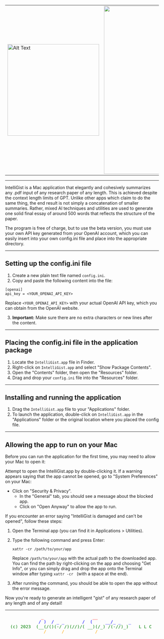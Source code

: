 
<table style="width: 100%;">
  <tr>
    <td style="text-align: left;">
      <img src="https://user-images.githubusercontent.com/12550831/235322400-fd10dd77-9d79-4813-9b56-873ff6c1a15e.png" alt="Alt Text" width="300">
    </td>
    <td style="text-align: right;">
      <img src="https://user-images.githubusercontent.com/12550831/235329063-7e8cd259-919c-4096-aef4-218a34da4056.png" width="550">
    </td>
  </tr>
</table>

---

IntelliGist is a Mac application that elegantly and cohesively summarizes any .pdf input of any research paper of any length. This is achieved despite the context length limits of GPT. Unlike other apps which claim to do the same thing, the end result is not simply a concatenation of smaller summaries. Rather, mixed AI techniques and utilities are used to generate one solid final essay of around 500 words that reflects the structure of the paper.

The program is free of charge, but to use the beta version, you must use your own API key generated from your OpenAI account, which you can easily insert into your own config.ini file and place into the appropriate directory.

---

## Setting up the config.ini file

1. Create a new plain text file named `config.ini`.
2. Copy and paste the following content into the file:

```
[openai]
api_key = <YOUR_OPENAI_API_KEY>
```

Replace `<YOUR_OPENAI_API_KEY>` with your actual OpenAI API key, which you can obtain from the OpenAI website.

3. **Important:** Make sure there are no extra characters or new lines after the content.

---

## Placing the config.ini file in the application package

1. Locate the `IntelliGist.app` file in Finder.
2. Right-click on `IntelliGist.app` and select "Show Package Contents".
3. Open the "Contents" folder, then open the "Resources" folder.
4. Drag and drop your `config.ini` file into the "Resources" folder.

---

## Installing and running the application

1. Drag the `IntelliGist.app` file to your "Applications" folder.
2. To launch the application, double-click on `IntelliGist.app` in the "Applications" folder or the original location where you placed the config file.

---

## Allowing the app to run on your Mac

Before you can run the application for the first time, you may need to allow your Mac to open it:

Attempt to open the IntelliGist.app by double-clicking it.
If a warning appears saying that the app cannot be opened, go to "System Preferences" on your Mac:
* Click on "Security & Privacy".
    * In the "General" tab, you should see a message about the blocked app.
    * Click on "Open Anyway" to allow the app to run.

If you encounter an error saying "IntelliGist is damaged and can't be opened", follow these steps:
1. Open the Terminal app (you can find it in Applications > Utilities).
2. Type the following command and press Enter:

   `xattr -cr /path/to/your/app`

   Replace `/path/to/your/app` with the actual path to the downloaded app. You can find the path by right-clicking on the app and choosing "Get Info", or you can simply drag and drop the app onto the Terminal window after typing `xattr -cr ` (with a space at the end).

3. After running the command, you should be able to open the app without the error message.

Now you're ready to generate an intelligent "gist" of any research paper of any length and of any detail!

---

<pre>
<span style="color: red;">              _                   __                                ,     ,</span>
<span style="color: blue;">             / )  / _ _       /  (     __/_ _   _                  (\____/)</span>
<span style="color: green;">  (c) 2023  (__(/()(-/ /)(//)/( __)(/_) /(-//)_)    L L C           (_oo_)</span>
<span style="color: orange;">               /      /            /                                  (O)</span>
<span style="color: purple;">                                                                    __||__    \)    </span>
<span style="color: brown;">                                                                 []/______\[] /</span>
<span style="color: red;">                                                                 / \______/ \/</span>
<span style="color: blue;">                                                                /    /__\         </span>
<span style="color: green;">                                                               (\   /____\</span>
</pre>

